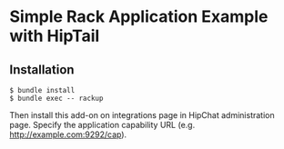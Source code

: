 # Simple Rack Application Example with HipTail

## Installation

    $ bundle install
    $ bundle exec -- rackup

Then install this add-on on integrations page in HipChat administration page.
Specify the application capability URL (e.g. http://example.com:9292/cap).
